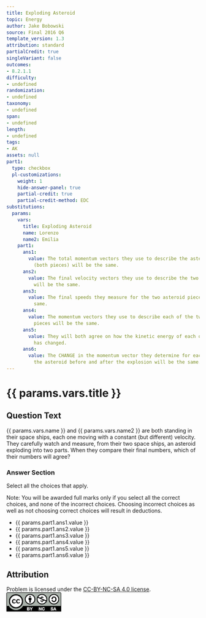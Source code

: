 ```yaml
---
title: Exploding Asteroid
topic: Energy
author: Jake Bobowski
source: Final 2016 Q6
template_version: 1.3
attribution: standard
partialCredit: true
singleVariant: false
outcomes:
- 8.2.1.1
difficulty:
- undefined
randomization:
- undefined
taxonomy:
- undefined
span:
- undefined
length:
- undefined
tags:
- AK
assets: null
part1:
  type: checkbox
  pl-customizations:
    weight: 1
    hide-answer-panel: true
    partial-credit: true
    partial-credit-method: EDC
substitutions:
  params:
    vars:
      title: Exploding Asteroid
      name: Lorenzo
      name2: Emilia
    part1:
      ans1:
        value: The total momentum vectors they use to describe the asteroid system
          (both pieces) will be the same.
      ans2:
        value: The final velocity vectors they use to describe the two asteroid pieces
          will be the same.
      ans3:
        value: The final speeds they measure for the two asteroid pieces will be the
          same.
      ans4:
        value: The momentum vectors they use to describe each of the two asteroid
          pieces will be the same.
      ans5:
        value: They will both agree on how the kinetic energy of each of the pieces
          has changed.
      ans6:
        value: The CHANGE in the momentum vector they determine for each piece of
          the asteroid before and after the explosion will be the same.
---
```

# {{ params.vars.title }}

## Question Text

{{ params.vars.name }} and {{ params.vars.name2 }} are both standing in their space ships, each one moving with a constant (but different) velocity. They carefully watch and measure, from their two space ships, an asteroid exploding into two parts. When they compare their final numbers, which of their numbers will agree?

### Answer Section

Select all the choices that apply.

Note: You will be awarded full marks only if you select all the correct choices, and none of the incorrect choices. Choosing incorrect choices as well as not choosing correct choices will result in deductions.

- {{ params.part1.ans1.value }}
- {{ params.part1.ans2.value }}
- {{ params.part1.ans3.value }}
- {{ params.part1.ans4.value }}
- {{ params.part1.ans5.value }}
- {{ params.part1.ans6.value }}

## Attribution

Problem is licensed under the [CC-BY-NC-SA 4.0 license](https://creativecommons.org/licenses/by-nc-sa/4.0/).<br> ![The Creative Commons 4.0 license requiring attribution-BY, non-commercial-NC, and share-alike-SA license.](https://raw.githubusercontent.com/firasm/bits/master/by-nc-sa.png)